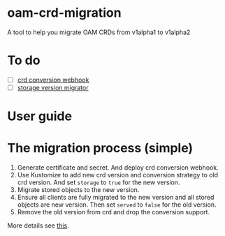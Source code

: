 # oam-crd-migration
A tool to help you migrate OAM CRDs from v1alpha1 to v1alpha2

# To do
- [ ] [crd conversion webhook](https://github.com/kubernetes/kubernetes/tree/master/test/images/agnhost)
- [ ] [storage version migrator](https://github.com/kubernetes-sigs/kube-storage-version-migrator)

# User guide


# The migration process (simple)
1. Generate certificate and secret. And deploy crd conversion webhook.
2. Use Kustomize to add new crd version and conversion strategy to old crd version. And set `storage` to `true` for the new version.
3. Migrate stored objects to the new version.
4. Ensure all clients are fully migrated to the new version and all stored objects are new version. Then set `served` to `false` for the old version.
5. Remove the old version from crd and drop the conversion support.

More details see [this](https://github.com/crossplane/oam-kubernetes-runtime/issues/108).